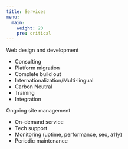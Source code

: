 ```yaml
---
title: Services
menu:
  main: 
    weight: 20
    pre: critical
---
```


Web design and development

- Consulting
- Platform migration
- Complete build out
- Internationalization/Multi-lingual
- Carbon Neutral
- Training
- Integration

Ongoing site management

- On-demand service
- Tech support
- Monitoring (uptime, performance, seo, a11y)
- Periodic maintenance